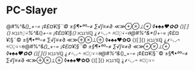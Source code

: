 # PC-Slayer
@#%^&amp;*()_+-= ¡¢£¤¥¦§¨© ±§¶•ªº–≠ ∑√∫≡≠∂ ≪≫⊕⊗⊥⊕ ◊♦♣♠♥✿✪ ⟨⟩⟦⟧⟨⟩ ℵℶℷℸ⍜⍣%^&amp;*()_+-= ¡¢£¤¥¦§⟨⟩ ℵℶℷℸℹℚ ⸘⸙⸚⸜⸝⸞ ⍟⍠⍜⍣⍨⍬@#%^&amp;*()_+-= ¡¢£¤¥¦§¨© ±§¶•ªº–≠ ∑√∫≡≠∂ ≪≫⊕⊗⊥⊕ ◊♦♣♠♥✿✪ ⟨⟩⟦⟧⟨⟩ ℵℶℷℸℹℚ ⸘⸙⸚⸜⸝⸞ ⍟⍠⍜⍣⍨⍬@#%^&amp;*()_+-= ¡¢£¤¥¦§¨© ±§¶•ªº–≠ ∑√∫≡≠∂ ≪≫⊕⊗⊥⊕ ◊♦♣♠♥✿✪ ⟨⟩⟦⟧⟨⟩ ℵℶℷℸℹℚ ⸘⸙⸚⸜⸝⸞ ⍟⍠⍜⍣⍨⍬@#%^&amp;*()_+-= ¡¢£¤¥¦§¨© ±§¶•ªº–≠ ∑√∫≡≠∂ ≪≫⊕⊗⊥⊕ ◊♦♣♠♥✿✪ ⟨⟩⟦⟧⟨⟩ ℵℶℷℸℚ ⸘⸙⸚⸜⸝⸞ ⍟⍠⍜⍣⍨
